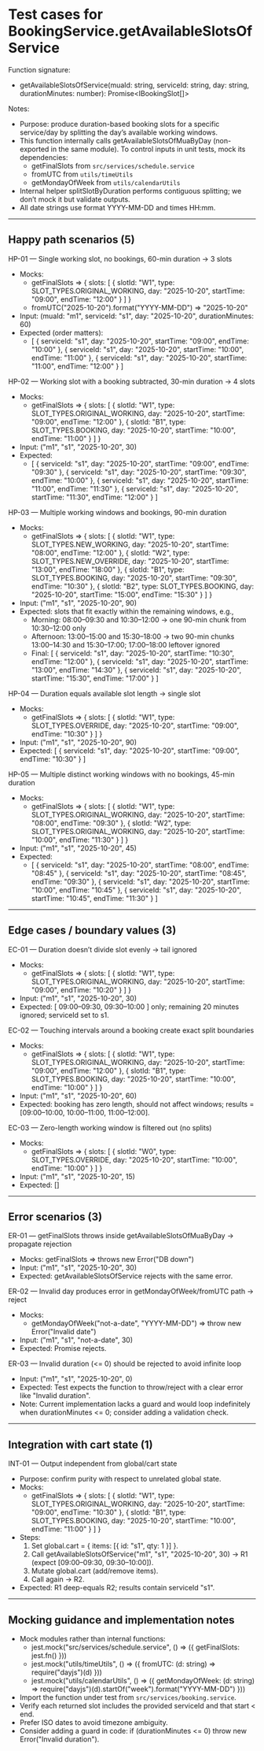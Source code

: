 # Test cases for BookingService.getAvailableSlotsOfService

Function signature:
- getAvailableSlotsOfService(muaId: string, serviceId: string, day: string, durationMinutes: number): Promise<IBookingSlot[]>

Notes:
- Purpose: produce duration-based booking slots for a specific service/day by splitting the day’s available working windows.
- This function internally calls getAvailableSlotsOfMuaByDay (non-exported in the same module). To control inputs in unit tests, mock its dependencies:
	- getFinalSlots from `src/services/schedule.service`
	- fromUTC from `utils/timeUtils`
	- getMondayOfWeek from `utils/calendarUtils`
- Internal helper splitSlotByDuration performs contiguous splitting; we don’t mock it but validate outputs.
- All date strings use format YYYY-MM-DD and times HH:mm.

---

## Happy path scenarios (5)

HP-01 — Single working slot, no bookings, 60-min duration → 3 slots
- Mocks:
	- getFinalSlots => { slots: [ { slotId: "W1", type: SLOT_TYPES.ORIGINAL_WORKING, day: "2025-10-20", startTime: "09:00", endTime: "12:00" } ] }
	- fromUTC("2025-10-20").format("YYYY-MM-DD") => "2025-10-20"
- Input: (muaId: "m1", serviceId: "s1", day: "2025-10-20", durationMinutes: 60)
- Expected (order matters):
	- [
		{ serviceId: "s1", day: "2025-10-20", startTime: "09:00", endTime: "10:00" },
		{ serviceId: "s1", day: "2025-10-20", startTime: "10:00", endTime: "11:00" },
		{ serviceId: "s1", day: "2025-10-20", startTime: "11:00", endTime: "12:00" }
	]

HP-02 — Working slot with a booking subtracted, 30-min duration → 4 slots
- Mocks:
	- getFinalSlots => {
			slots: [
				{ slotId: "W1", type: SLOT_TYPES.ORIGINAL_WORKING, day: "2025-10-20", startTime: "09:00", endTime: "12:00" },
				{ slotId: "B1", type: SLOT_TYPES.BOOKING,          day: "2025-10-20", startTime: "10:00", endTime: "11:00" }
			]
		}
- Input: ("m1", "s1", "2025-10-20", 30)
- Expected:
	- [
		{ serviceId: "s1", day: "2025-10-20", startTime: "09:00", endTime: "09:30" },
		{ serviceId: "s1", day: "2025-10-20", startTime: "09:30", endTime: "10:00" },
		{ serviceId: "s1", day: "2025-10-20", startTime: "11:00", endTime: "11:30" },
		{ serviceId: "s1", day: "2025-10-20", startTime: "11:30", endTime: "12:00" }
	]

HP-03 — Multiple working windows and bookings, 90-min duration
- Mocks:
	- getFinalSlots => {
			slots: [
				{ slotId: "W1", type: SLOT_TYPES.NEW_WORKING,  day: "2025-10-20", startTime: "08:00", endTime: "12:00" },
				{ slotId: "W2", type: SLOT_TYPES.NEW_OVERRIDE, day: "2025-10-20", startTime: "13:00", endTime: "18:00" },
				{ slotId: "B1", type: SLOT_TYPES.BOOKING,       day: "2025-10-20", startTime: "09:30", endTime: "10:30" },
				{ slotId: "B2", type: SLOT_TYPES.BOOKING,       day: "2025-10-20", startTime: "15:00", endTime: "15:30" }
			]
		}
- Input: ("m1", "s1", "2025-10-20", 90)
- Expected: slots that fit exactly within the remaining windows, e.g.,
	- Morning: 08:00–09:30 and 10:30–12:00 → one 90-min chunk from 10:30–12:00 only
	- Afternoon: 13:00–15:00 and 15:30–18:00 → two 90-min chunks 13:00–14:30 and 15:30–17:00; 17:00–18:00 leftover ignored
	- Final:
		[
			{ serviceId: "s1", day: "2025-10-20", startTime: "10:30", endTime: "12:00" },
			{ serviceId: "s1", day: "2025-10-20", startTime: "13:00", endTime: "14:30" },
			{ serviceId: "s1", day: "2025-10-20", startTime: "15:30", endTime: "17:00" }
		]

HP-04 — Duration equals available slot length → single slot
- Mocks:
	- getFinalSlots => { slots: [ { slotId: "W1", type: SLOT_TYPES.OVERRIDE, day: "2025-10-20", startTime: "09:00", endTime: "10:30" } ] }
- Input: ("m1", "s1", "2025-10-20", 90)
- Expected: [ { serviceId: "s1", day: "2025-10-20", startTime: "09:00", endTime: "10:30" } ]

HP-05 — Multiple distinct working windows with no bookings, 45-min duration
- Mocks:
	- getFinalSlots => {
			slots: [
				{ slotId: "W1", type: SLOT_TYPES.ORIGINAL_WORKING, day: "2025-10-20", startTime: "08:00", endTime: "09:30" },
				{ slotId: "W2", type: SLOT_TYPES.ORIGINAL_WORKING, day: "2025-10-20", startTime: "10:00", endTime: "11:30" }
			]
		}
- Input: ("m1", "s1", "2025-10-20", 45)
- Expected:
	- [
		{ serviceId: "s1", day: "2025-10-20", startTime: "08:00", endTime: "08:45" },
		{ serviceId: "s1", day: "2025-10-20", startTime: "08:45", endTime: "09:30" },
		{ serviceId: "s1", day: "2025-10-20", startTime: "10:00", endTime: "10:45" },
		{ serviceId: "s1", day: "2025-10-20", startTime: "10:45", endTime: "11:30" }
	]

---

## Edge cases / boundary values (3)

EC-01 — Duration doesn’t divide slot evenly → tail ignored
- Mocks:
	- getFinalSlots => { slots: [ { slotId: "W1", type: SLOT_TYPES.ORIGINAL_WORKING, day: "2025-10-20", startTime: "09:00", endTime: "10:20" } ] }
- Input: ("m1", "s1", "2025-10-20", 30)
- Expected: [ 09:00–09:30, 09:30–10:00 ] only; remaining 20 minutes ignored; serviceId set to s1.

EC-02 — Touching intervals around a booking create exact split boundaries
- Mocks:
	- getFinalSlots => {
			slots: [
				{ slotId: "W1", type: SLOT_TYPES.ORIGINAL_WORKING, day: "2025-10-20", startTime: "09:00", endTime: "12:00" },
				{ slotId: "B1", type: SLOT_TYPES.BOOKING,          day: "2025-10-20", startTime: "10:00", endTime: "10:00" }
			]
		}
- Input: ("m1", "s1", "2025-10-20", 60)
- Expected: booking has zero length, should not affect windows; results = [09:00–10:00, 10:00–11:00, 11:00–12:00].

EC-03 — Zero-length working window is filtered out (no splits)
- Mocks:
	- getFinalSlots => { slots: [ { slotId: "W0", type: SLOT_TYPES.OVERRIDE, day: "2025-10-20", startTime: "10:00", endTime: "10:00" } ] }
- Input: ("m1", "s1", "2025-10-20", 15)
- Expected: []

---

## Error scenarios (3)

ER-01 — getFinalSlots throws inside getAvailableSlotsOfMuaByDay → propagate rejection
- Mocks: getFinalSlots => throws new Error("DB down")
- Input: ("m1", "s1", "2025-10-20", 30)
- Expected: getAvailableSlotsOfService rejects with the same error.

ER-02 — Invalid day produces error in getMondayOfWeek/fromUTC path → reject
- Mocks:
	- getMondayOfWeek("not-a-date", "YYYY-MM-DD") => throw new Error("Invalid date")
- Input: ("m1", "s1", "not-a-date", 30)
- Expected: Promise rejects.

ER-03 — Invalid duration (<= 0) should be rejected to avoid infinite loop
- Input: ("m1", "s1", "2025-10-20", 0)
- Expected: Test expects the function to throw/reject with a clear error like "Invalid duration".
- Note: Current implementation lacks a guard and would loop indefinitely when durationMinutes <= 0; consider adding a validation check.

---

## Integration with cart state (1)

INT-01 — Output independent from global/cart state
- Purpose: confirm purity with respect to unrelated global state.
- Mocks:
	- getFinalSlots => { slots: [ { slotId: "W1", type: SLOT_TYPES.ORIGINAL_WORKING, day: "2025-10-20", startTime: "09:00", endTime: "10:30" }, { slotId: "B1", type: SLOT_TYPES.BOOKING, day: "2025-10-20", startTime: "10:00", endTime: "11:00" } ] }
- Steps:
	1. Set global.cart = { items: [{ id: "s1", qty: 1 }] }.
	2. Call getAvailableSlotsOfService("m1", "s1", "2025-10-20", 30) → R1 (expect [09:00–09:30, 09:30–10:00]).
	3. Mutate global.cart (add/remove items).
	4. Call again → R2.
- Expected: R1 deep-equals R2; results contain serviceId "s1".

---

## Mocking guidance and implementation notes
- Mock modules rather than internal functions:
	- jest.mock("src/services/schedule.service", () => ({ getFinalSlots: jest.fn() }))
	- jest.mock("utils/timeUtils", () => ({ fromUTC: (d: string) => require("dayjs")(d) }))
	- jest.mock("utils/calendarUtils", () => ({ getMondayOfWeek: (d: string) => require("dayjs")(d).startOf("week").format("YYYY-MM-DD") }))
- Import the function under test from `src/services/booking.service`.
- Verify each returned slot includes the provided serviceId and that start < end.
- Prefer ISO dates to avoid timezone ambiguity.
- Consider adding a guard in code: if (durationMinutes <= 0) throw new Error("Invalid duration").
